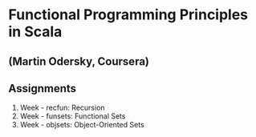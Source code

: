# Functional Programming Principles in Scala
## (Martin Odersky, Coursera)
## Assignments


1.  Week - recfun:  Recursion
2.  Week - funsets: Functional Sets
3.  Week - objsets: Object-Oriented Sets

